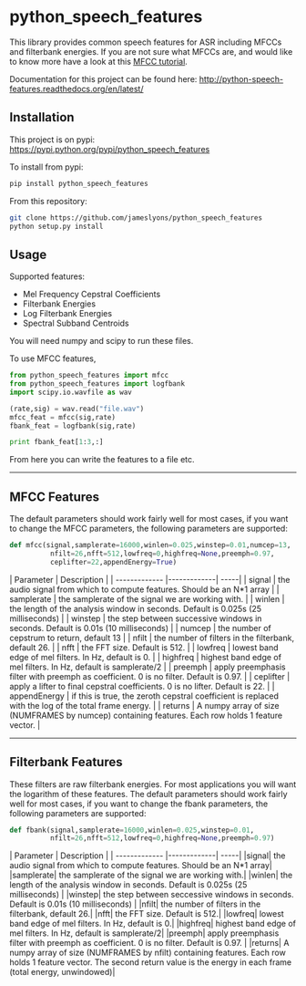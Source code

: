 python_speech_features
======================

This library provides common speech features for ASR including MFCCs and filterbank energies.
If you are not sure what MFCCs are, and would like to know more have a look at this 
[MFCC tutorial](http://www.practicalcryptography.com/miscellaneous/machine-learning/guide-mel-frequency-cepstral-coefficients-mfccs/).

Documentation for this project can be found here: http://python-speech-features.readthedocs.org/en/latest/

Installation
---------------------------

This project is on pypi: https://pypi.python.org/pypi/python_speech_features

To install from pypi: 
```bash
pip install python_speech_features
```

From this repository:
```bash
git clone https://github.com/jameslyons/python_speech_features
python setup.py install
```

Usage
---------------------------

Supported features:

- Mel Frequency Cepstral Coefficients
- Filterbank Energies
- Log Filterbank Energies
- Spectral Subband Centroids

You will need numpy and scipy to run these files.

To use MFCC features,

```python
from python_speech_features import mfcc
from python_speech_features import logfbank
import scipy.io.wavfile as wav

(rate,sig) = wav.read("file.wav")
mfcc_feat = mfcc(sig,rate)
fbank_feat = logfbank(sig,rate)

print fbank_feat[1:3,:]
```

From here you can write the features to a file etc.

---

MFCC Features
---------------------------

The default parameters should work fairly well for most cases, if you want to change the MFCC parameters, the
following parameters are supported:

```python
def mfcc(signal,samplerate=16000,winlen=0.025,winstep=0.01,numcep=13,
          nfilt=26,nfft=512,lowfreq=0,highfreq=None,preemph=0.97,
          ceplifter=22,appendEnergy=True)
```

| Parameter | Description |
| ------------- |-------------| -----|
| signal | the audio signal from which to compute features. Should be an N*1 array |
| samplerate | the samplerate of the signal we are working with. |
| winlen | the length of the analysis window in seconds. Default is 0.025s (25 milliseconds)     |
| winstep | the step between successive windows in seconds. Default is 0.01s (10 milliseconds)     |
| numcep | the number of cepstrum to return, default 13     |
| nfilt | the number of filters in the filterbank, default 26. |
| nfft | the FFT size. Default is 512. |
| lowfreq | lowest band edge of mel filters. In Hz, default is 0. |
| highfreq | highest band edge of mel filters. In Hz, default is samplerate/2 |
| preemph | apply preemphasis filter with preemph as coefficient. 0 is no filter. Default is 0.97.  |
| ceplifter | apply a lifter to final cepstral coefficients. 0 is no lifter. Default is 22.  |
| appendEnergy | if this is true, the zeroth cepstral coefficient is replaced with the log of the total frame energy. |
| returns | A numpy array of size (NUMFRAMES by numcep) containing features. Each row holds 1 feature vector. |

---

Filterbank Features
---------------------------

These filters are raw filterbank energies. For most applications you will want the logarithm of these features.
The default parameters should work fairly well for most cases, if you want to change the fbank parameters, the
following parameters are supported:

```python
def fbank(signal,samplerate=16000,winlen=0.025,winstep=0.01,
          nfilt=26,nfft=512,lowfreq=0,highfreq=None,preemph=0.97)
```

| Parameter | Description |
| ------------- |-------------| -----|
|signal| the audio signal from which to compute features. Should be an N*1 array|
|samplerate| the samplerate of the signal we are working with.|
|winlen| the length of the analysis window in seconds. Default is 0.025s (25 milliseconds)    |
|winstep| the step between seccessive windows in seconds. Default is 0.01s (10 milliseconds)    |
|nfilt| the number of filters in the filterbank, default 26.|
|nfft| the FFT size. Default is 512.|
|lowfreq| lowest band edge of mel filters. In Hz, default is 0.|
|highfreq| highest band edge of mel filters. In Hz, default is samplerate/2|
|preemph| apply preemphasis filter with preemph as coefficient. 0 is no filter. Default is 0.97. |
|returns| A numpy array of size (NUMFRAMES by nfilt) containing features. Each row holds 1 feature vector. The second return value is the energy in each frame (total energy, unwindowed)|

